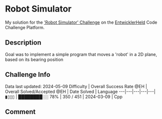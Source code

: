 # Robot Simulator

My solution for the ['Robot Simulator' Challenge](https://platform.entwicklerheld.de/challenge/robot-simulator?technology=Cpp) on the [EntwicklerHeld](https://platform.entwicklerheld.de/) Code Challenge Platform.

## Description
Goal was to implement a simple program that moves a 'robot' in a 2D plane, based on its bearing position

## Challenge Info
Data last updated: 2024-05-09
Difficulty | Overall Success Rate @EH | Overall Solved/Accepted @EH | Date Solved | Language
---|---|---|---|---|
▮▯▯▯ | ████████░░ 78% | 350 / 451 | 2024-03-09 | Cpp

## Comment
